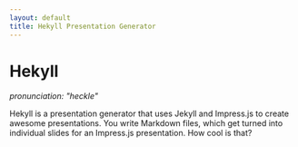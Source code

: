 ```yaml
---
layout: default
title: Hekyll Presentation Generator
---
```


# Hekyll #
_pronunciation: "heckle"_

Hekyll is a presentation generator that uses Jekyll and Impress.js to create awesome presentations. You write Markdown files, which get turned into individual slides for an Impress.js presentation. How cool is that?

